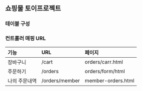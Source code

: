 ## 쇼핑물 토이프로젝트

### 테이블 구성

### 컨트롤러 매핑 URL
|기능| URL |  페이지 |
|:--|:-- | :-- |
|장바구니|/cart| orders/carr.html  |
|주문하기|/orders| orders/form/html  |
|나의 주문내역|/orders/member| member-orders.html  |